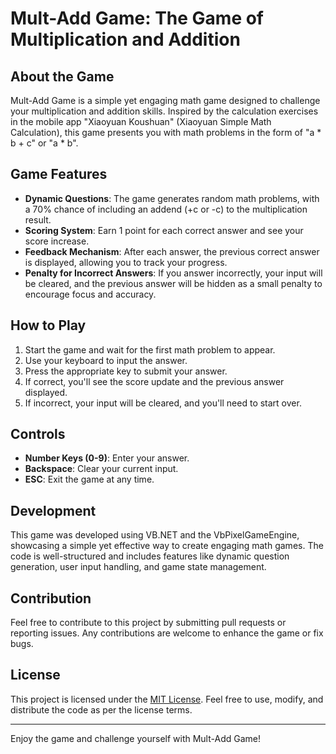 # Mult-Add Game: The Game of Multiplication and Addition

## About the Game

Mult-Add Game is a simple yet engaging math game designed to challenge your multiplication 
and addition skills. Inspired by the calculation exercises in the mobile app "Xiaoyuan 
Koushuan" (Xiaoyuan Simple Math Calculation), this game presents you with math problems 
in the form of "a * b + c" or "a * b".

## Game Features

- **Dynamic Questions**: The game generates random math problems, with a 70% chance of 
including an addend (+c or -c) to the multiplication result.
- **Scoring System**: Earn 1 point for each correct answer and see your score increase.
- **Feedback Mechanism**: After each answer, the previous correct answer is displayed, 
allowing you to track your progress.
- **Penalty for Incorrect Answers**: If you answer incorrectly, your input will be 
cleared, and the previous answer will be hidden as a small penalty to encourage focus 
and accuracy.

## How to Play

1. Start the game and wait for the first math problem to appear.
2. Use your keyboard to input the answer.
3. Press the appropriate key to submit your answer.
4. If correct, you'll see the score update and the previous answer displayed.
5. If incorrect, your input will be cleared, and you'll need to start over.

## Controls

- **Number Keys (0-9)**: Enter your answer.
- **Backspace**: Clear your current input.
- **ESC**: Exit the game at any time.

## Development

This game was developed using VB.NET and the VbPixelGameEngine, showcasing a 
simple yet effective way to create engaging math games. The code is well-structured
 and includes features like dynamic question generation, user input handling, 
 and game state management.

## Contribution

Feel free to contribute to this project by submitting pull requests or reporting 
issues. Any contributions are welcome to enhance the game or fix bugs.

## License

This project is licensed under the [MIT License](LICENSE). Feel free to use, modify, 
and distribute the code as per the license terms.

---

Enjoy the game and challenge yourself with Mult-Add Game!